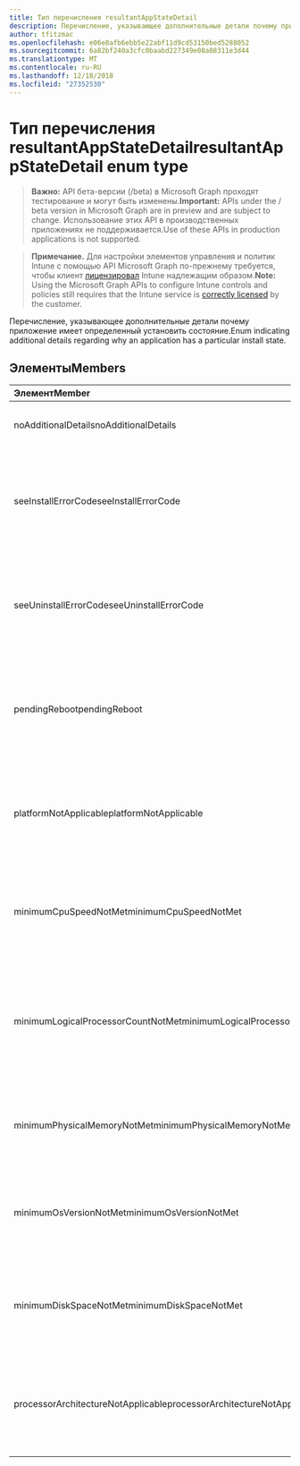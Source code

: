 ```yaml
---
title: Тип перечисления resultantAppStateDetail
description: Перечисление, указывающее дополнительные детали почему приложение имеет определенный установить состояние.
author: tfitzmac
ms.openlocfilehash: e06e8afb6ebb5e22abf11d9cd53150bed5288052
ms.sourcegitcommit: 6a82bf240a3cfc0baabd227349e08a08311e3d44
ms.translationtype: MT
ms.contentlocale: ru-RU
ms.lasthandoff: 12/18/2018
ms.locfileid: "27352530"
---
```

# <a name="resultantappstatedetail-enum-type"></a><span data-ttu-id="70b81-103">Тип перечисления resultantAppStateDetail</span><span class="sxs-lookup"><span data-stu-id="70b81-103">resultantAppStateDetail enum type</span></span>

> <span data-ttu-id="70b81-104">**Важно:** API бета-версии (/beta) в Microsoft Graph проходят тестирование и могут быть изменены.</span><span class="sxs-lookup"><span data-stu-id="70b81-104">**Important:** APIs under the / beta version in Microsoft Graph are in preview and are subject to change.</span></span> <span data-ttu-id="70b81-105">Использование этих API в производственных приложениях не поддерживается.</span><span class="sxs-lookup"><span data-stu-id="70b81-105">Use of these APIs in production applications is not supported.</span></span>

> <span data-ttu-id="70b81-106">**Примечание.** Для настройки элементов управления и политик Intune с помощью API Microsoft Graph по-прежнему требуется, чтобы клиент [лицензировал](https://go.microsoft.com/fwlink/?linkid=839381) Intune надлежащим образом.</span><span class="sxs-lookup"><span data-stu-id="70b81-106">**Note:** Using the Microsoft Graph APIs to configure Intune controls and policies still requires that the Intune service is [correctly licensed](https://go.microsoft.com/fwlink/?linkid=839381) by the customer.</span></span>

<span data-ttu-id="70b81-107">Перечисление, указывающее дополнительные детали почему приложение имеет определенный установить состояние.</span><span class="sxs-lookup"><span data-stu-id="70b81-107">Enum indicating additional details regarding why an application has a particular install state.</span></span>
## <a name="members"></a><span data-ttu-id="70b81-108">Элементы</span><span class="sxs-lookup"><span data-stu-id="70b81-108">Members</span></span>
|<span data-ttu-id="70b81-109">Элемент</span><span class="sxs-lookup"><span data-stu-id="70b81-109">Member</span></span>|<span data-ttu-id="70b81-110">Значение</span><span class="sxs-lookup"><span data-stu-id="70b81-110">Value</span></span>|<span data-ttu-id="70b81-111">Описание</span><span class="sxs-lookup"><span data-stu-id="70b81-111">Description</span></span>|
|:---|:---|:---|
|<span data-ttu-id="70b81-112">noAdditionalDetails</span><span class="sxs-lookup"><span data-stu-id="70b81-112">noAdditionalDetails</span></span>|<span data-ttu-id="70b81-113">0</span><span class="sxs-lookup"><span data-stu-id="70b81-113">0</span></span>|<span data-ttu-id="70b81-114">Нет дополнительных сведений о доступны.</span><span class="sxs-lookup"><span data-stu-id="70b81-114">No additional details are available.</span></span>|
|<span data-ttu-id="70b81-115">seeInstallErrorCode</span><span class="sxs-lookup"><span data-stu-id="70b81-115">seeInstallErrorCode</span></span>|<span data-ttu-id="70b81-116">2000</span><span class="sxs-lookup"><span data-stu-id="70b81-116">2000</span></span>|<span data-ttu-id="70b81-117">Сбой при установке приложения.</span><span class="sxs-lookup"><span data-stu-id="70b81-117">Application failed to install.</span></span> <span data-ttu-id="70b81-118">Свойству код ошибки для получения дополнительных сведений см.</span><span class="sxs-lookup"><span data-stu-id="70b81-118">See error code property for more details.</span></span>|
|<span data-ttu-id="70b81-119">seeUninstallErrorCode</span><span class="sxs-lookup"><span data-stu-id="70b81-119">seeUninstallErrorCode</span></span>|<span data-ttu-id="70b81-120">4000</span><span class="sxs-lookup"><span data-stu-id="70b81-120">4000</span></span>|<span data-ttu-id="70b81-121">Не удалось удалить приложение.</span><span class="sxs-lookup"><span data-stu-id="70b81-121">Application failed to uninstall.</span></span> <span data-ttu-id="70b81-122">Свойству код ошибки для получения дополнительных сведений см.</span><span class="sxs-lookup"><span data-stu-id="70b81-122">See error code property for more details.</span></span>|
|<span data-ttu-id="70b81-123">pendingReboot</span><span class="sxs-lookup"><span data-stu-id="70b81-123">pendingReboot</span></span>|<span data-ttu-id="70b81-124">5000</span><span class="sxs-lookup"><span data-stu-id="70b81-124">5000</span></span>|<span data-ttu-id="70b81-125">Устройства необходимо перезагрузить компьютер для завершения установки приложения.</span><span class="sxs-lookup"><span data-stu-id="70b81-125">Device must be rebooted to complete installation of the application.</span></span>|
|<span data-ttu-id="70b81-126">platformNotApplicable</span><span class="sxs-lookup"><span data-stu-id="70b81-126">platformNotApplicable</span></span>|<span data-ttu-id="70b81-127">-1006</span><span class="sxs-lookup"><span data-stu-id="70b81-127">-1006</span></span>|<span data-ttu-id="70b81-128">Приложение не применяется к этой платформе.</span><span class="sxs-lookup"><span data-stu-id="70b81-128">Application is not applicable to this platform.</span></span> <span data-ttu-id="70b81-129">(например приложения для Android нацелено на IOS)</span><span class="sxs-lookup"><span data-stu-id="70b81-129">(e.g. Android app targeted to IOS)</span></span>|
|<span data-ttu-id="70b81-130">minimumCpuSpeedNotMet</span><span class="sxs-lookup"><span data-stu-id="70b81-130">minimumCpuSpeedNotMet</span></span>|<span data-ttu-id="70b81-131">-1005</span><span class="sxs-lookup"><span data-stu-id="70b81-131">-1005</span></span>|<span data-ttu-id="70b81-132">Скорость ЦП на целевом устройстве меньше, чем настроенные как минимум.</span><span class="sxs-lookup"><span data-stu-id="70b81-132">CPU speed on the target device is less than the configured minimum.</span></span>|
|<span data-ttu-id="70b81-133">minimumLogicalProcessorCountNotMet</span><span class="sxs-lookup"><span data-stu-id="70b81-133">minimumLogicalProcessorCountNotMet</span></span>|<span data-ttu-id="70b81-134">-1004</span><span class="sxs-lookup"><span data-stu-id="70b81-134">-1004</span></span>|<span data-ttu-id="70b81-135">Количество логических процессоров на целевом устройстве меньше, чем настроенные как минимум.</span><span class="sxs-lookup"><span data-stu-id="70b81-135">Count of logical processors on the target device is less than the configured minimum.</span></span>|
|<span data-ttu-id="70b81-136">minimumPhysicalMemoryNotMet</span><span class="sxs-lookup"><span data-stu-id="70b81-136">minimumPhysicalMemoryNotMet</span></span>|<span data-ttu-id="70b81-137">-1003</span><span class="sxs-lookup"><span data-stu-id="70b81-137">-1003</span></span>|<span data-ttu-id="70b81-138">Объем ОЗУ на целевом устройстве меньше, чем настроенные как минимум.</span><span class="sxs-lookup"><span data-stu-id="70b81-138">Amount of RAM on the target device is less than the configured minimum.</span></span>|
|<span data-ttu-id="70b81-139">minimumOsVersionNotMet</span><span class="sxs-lookup"><span data-stu-id="70b81-139">minimumOsVersionNotMet</span></span>|<span data-ttu-id="70b81-140">-1002</span><span class="sxs-lookup"><span data-stu-id="70b81-140">-1002</span></span>|<span data-ttu-id="70b81-141">Версия операционной системы на целевом устройстве меньше, чем настроенные как минимум.</span><span class="sxs-lookup"><span data-stu-id="70b81-141">OS version on the target device is less than the configured minimum.</span></span>|
|<span data-ttu-id="70b81-142">minimumDiskSpaceNotMet</span><span class="sxs-lookup"><span data-stu-id="70b81-142">minimumDiskSpaceNotMet</span></span>|<span data-ttu-id="70b81-143">-1001</span><span class="sxs-lookup"><span data-stu-id="70b81-143">-1001</span></span>|<span data-ttu-id="70b81-144">Объем свободного места на устройстве конечного меньше, чем настроенные как минимум.</span><span class="sxs-lookup"><span data-stu-id="70b81-144">Available disk space on the target device is less than the configured minimum.</span></span>|
|<span data-ttu-id="70b81-145">processorArchitectureNotApplicable</span><span class="sxs-lookup"><span data-stu-id="70b81-145">processorArchitectureNotApplicable</span></span>|<span data-ttu-id="70b81-146">-1000</span><span class="sxs-lookup"><span data-stu-id="70b81-146">-1000</span></span>|<span data-ttu-id="70b81-147">Архитектура устройство (например x86/amd64) не применимо для приложения.</span><span class="sxs-lookup"><span data-stu-id="70b81-147">Device architecture (e.g. x86/amd64) is not applicable for the application.</span></span>|






